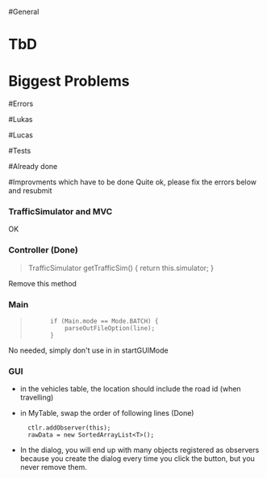 #General

# TbD

# Biggest Problems

#Errors

#Lukas

#Lucas

#Tests

#Already done

#Improvments which have to be done 
Quite ok, please fix the errors below and resubmit

### TrafficSimulator and MVC

OK

### Controller (Done)

>  	TrafficSimulator getTrafficSim() {
>		return this.simulator;
>	}

Remove this method


### Main


> 			if (Main.mode == Mode.BATCH) {
>				parseOutFileOption(line);				
>			}

No needed, simply don't use in in startGUIMode

### GUI

- in the vehicles table, the location should include the road id (when travelling)

- in MyTable, swap the order of following lines (Done)

		ctlr.addObserver(this);
		rawData = new SortedArrayList<T>();

- In the dialog, you will end up with many objects registered as observers because you create the dialog every time you click the button, but you never remove them.		